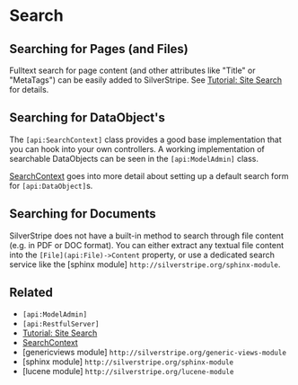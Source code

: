 # Search

## Searching for Pages (and Files)

Fulltext search for page content (and other attributes like "Title" or "MetaTags") can be easily added to SilverStripe.
See [Tutorial: Site Search](/tutorials/site-search) for details.

## Searching for DataObject's

The `[api:SearchContext]` class provides a good base implementation that you can hook into your own controllers. 
A working implementation of searchable DataObjects can be seen in the `[api:ModelAdmin]` class.

[SearchContext](/reference/searchcontext) goes into more detail about setting up a default search form for `[api:DataObject]`s.

## Searching for Documents

SilverStripe does not have a built-in method to search through file content (e.g. in PDF or DOC format).
You can either extract any textual file content into the `[File](api:File)->Content` property, or use a
dedicated search service like the [sphinx module] `http://silverstripe.org/sphinx-module`.

## Related

*  `[api:ModelAdmin]`
*  `[api:RestfulServer]`
*  [Tutorial: Site Search](/tutorials/site-search)
*  [SearchContext](/reference/searchcontext)
*  [genericviews module] `http://silverstripe.org/generic-views-module`
*  [sphinx module] `http://silverstripe.org/sphinx-module`
*  [lucene module] `http://silverstripe.org/lucene-module`
